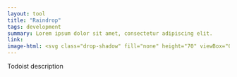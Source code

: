 ```yaml
---
layout: tool
title: "Raindrop"
tags: development
summary: Lorem ipsum dolor sit amet, consectetur adipiscing elit.
link: 
image-html: <svg class="drop-shadow" fill="none" height="70" viewBox="0 0 70 70" width="70" xmlns="http://www.w3.org/2000/svg" xmlns:xlink="http://www.w3.org/1999/xlink"><mask id="a" height="29" maskUnits="userSpaceOnUse" width="29" x="7" y="29"><path d="m21.1555 29.2231c3.7543 0 7.3548 1.4914 10.0095 4.1461 2.6546 2.6547 4.146 6.2552 4.146 10.0094v14.1556h-14.1555c-3.7543 0-7.3548-1.4914-10.0094-4.1461-2.65472-2.6547-4.1461-6.2552-4.1461-10.0095 0-3.7542 1.49138-7.3547 4.1461-10.0094 2.6546-2.6547 6.2551-4.1461 10.0094-4.1461z" fill="#fff"/></mask><mask id="b" height="29" maskUnits="userSpaceOnUse" width="29" x="35" y="29"><path d="m35.311 57.5342v-14.1555l.006-.4024c.0791-2.7814.9762-5.4779 2.5791-7.7523 1.603-2.2745 3.8408-4.0261 6.4337-5.0359 2.5929-1.0097 5.4258-1.233 8.1449-.6417 2.719.5913 5.2035 1.9708 7.1429 3.9662 1.9394 1.9953 3.2477 4.518 3.7614 7.2527.5137 2.7348.21 5.5603-.8731 8.1234-1.0832 2.5631-2.8977 4.7502-5.2168 6.2878-2.3191 1.5377-5.04 2.3577-7.8226 2.3577z" fill="#fff"/></mask><rect fill="#fff" height="70" rx="13" width="70"/><path clip-rule="evenodd" d="m49.0077 18.3463c7.565 7.3504 7.565 19.2664 0 26.6168-.2533.2459-.5111.4843-.7734.7138l-12.9232 11.8578-12.9232-11.8578c-.2623-.2295-.5215-.4679-.7748-.7138-7.5635-7.3489-7.5635-19.2664 0-26.6168 7.565-7.3504 19.8311-7.3504 27.3946 0z" fill="#0b7ed0" fill-rule="evenodd"/><g mask="url(#a)"><path d="m21.1555 29.2231c3.7543 0 7.3548 1.4914 10.0095 4.1461 2.6546 2.6547 4.146 6.2552 4.146 10.0094v14.1556h-14.1555c-3.7543 0-7.3548-1.4914-10.0094-4.1461-2.65472-2.6547-4.1461-6.2552-4.1461-10.0095 0-3.7542 1.49138-7.3547 4.1461-10.0094 2.6546-2.6547 6.2551-4.1461 10.0094-4.1461z" fill="#2cd4ed"/><path clip-rule="evenodd" d="m49.0077 18.3439c7.565 7.3504 7.565 19.2678 0 26.6183-.2533.2458-.5111.4828-.7734.7122l-12.9232 11.8594-12.9232-11.8594c-.2623-.2294-.5215-.4664-.7748-.7122-7.5635-7.3505-7.5635-19.2664 0-26.6183 7.565-7.3505 19.8311-7.3505 27.3946 0z" fill="#0db4e2" fill-rule="evenodd"/></g><g mask="url(#b)"><path d="m35.311 57.5342v-14.1555l.006-.4024c.0791-2.7814.9762-5.4779 2.5791-7.7523 1.603-2.2745 3.8408-4.0261 6.4337-5.0359 2.5929-1.0097 5.4258-1.233 8.1449-.6417 2.719.5913 5.2035 1.9708 7.1429 3.9662 1.9394 1.9953 3.2477 4.518 3.7614 7.2527.5137 2.7348.21 5.5603-.8731 8.1234-1.0832 2.5631-2.8977 4.7502-5.2168 6.2878-2.3191 1.5377-5.04 2.3577-7.8226 2.3577z" fill="#3169ff"/><path clip-rule="evenodd" d="m49.0077 18.3439c7.565 7.3504 7.565 19.2678 0 26.6183-.2533.2458-.5111.4828-.7734.7122l-12.9232 11.8594-12.9232-11.8594c-.2623-.2294-.5215-.4664-.7748-.7122-7.5635-7.3505-7.5635-19.2664 0-26.6183 7.565-7.3505 19.8311-7.3505 27.3946 0z" fill="#3153ff" fill-rule="evenodd"/></g></svg>
---
```


Todoist description